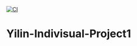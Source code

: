 [![CI](https://github.com/nogibjj/Yilin-Indivisual-Project1/blob/main/.github/workflows/ci.yml/badge.svg)](https://github.com/nogibjj/Yilin-Indivisual-Project1/blob/main/.github/workflows/ci.yml)
# Yilin-Indivisual-Project1